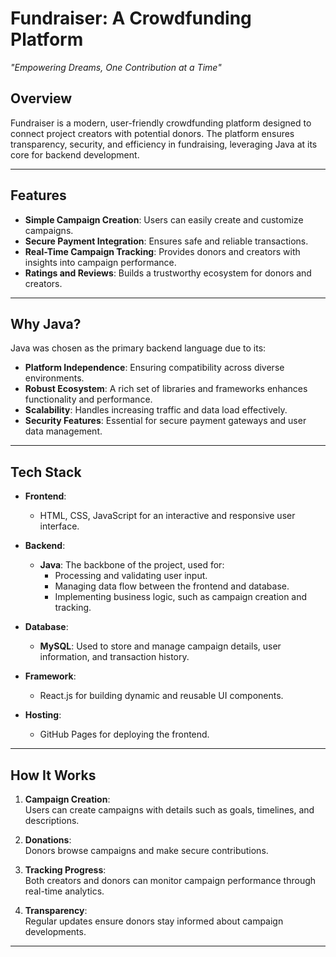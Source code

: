 # Fundraiser: A Crowdfunding Platform  
*"Empowering Dreams, One Contribution at a Time"*  

## Overview  
Fundraiser is a modern, user-friendly crowdfunding platform designed to connect project creators with potential donors. The platform ensures transparency, security, and efficiency in fundraising, leveraging Java at its core for backend development.  

---

## Features  
- **Simple Campaign Creation**: Users can easily create and customize campaigns.  
- **Secure Payment Integration**: Ensures safe and reliable transactions.  
- **Real-Time Campaign Tracking**: Provides donors and creators with insights into campaign performance.  
- **Ratings and Reviews**: Builds a trustworthy ecosystem for donors and creators.  

---

## Why Java?  
Java was chosen as the primary backend language due to its:  
- **Platform Independence**: Ensuring compatibility across diverse environments.  
- **Robust Ecosystem**: A rich set of libraries and frameworks enhances functionality and performance.  
- **Scalability**: Handles increasing traffic and data load effectively.  
- **Security Features**: Essential for secure payment gateways and user data management.  

---

## Tech Stack  
- **Frontend**:  
  - HTML, CSS, JavaScript for an interactive and responsive user interface.  

- **Backend**:  
  - **Java**: The backbone of the project, used for:  
    - Processing and validating user input.  
    - Managing data flow between the frontend and database.  
    - Implementing business logic, such as campaign creation and tracking.  

- **Database**:  
  - **MySQL**: Used to store and manage campaign details, user information, and transaction history.  

- **Framework**:  
  - React.js for building dynamic and reusable UI components.  

- **Hosting**:  
  - GitHub Pages for deploying the frontend.  

---

## How It Works  
1. **Campaign Creation**:  
   Users can create campaigns with details such as goals, timelines, and descriptions.  

2. **Donations**:  
   Donors browse campaigns and make secure contributions.  

3. **Tracking Progress**:  
   Both creators and donors can monitor campaign performance through real-time analytics.  

4. **Transparency**:  
   Regular updates ensure donors stay informed about campaign developments.  

---

